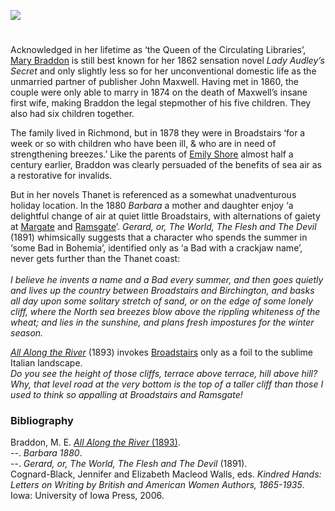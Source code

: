 <a href="https://juncture-digital.org"><img src="https://juncture-digital.org/images/ve-button.png"></a>
<param ve-config title="M. E. Braddon (1835-1915)" author="Professor Carolyn Oulton" layout="vtl" banner="/images/banners/19c.jpg">

<param ve-entity eid="Q1752642" aliases="Thanet">
<param ve-entity eid="Q922739" aliases="Broadstairs">
<param ve-entity eid="Q736439" aliases="Ramsgate">
<param ve-entity eid="Q865021" aliases="Birchington">
<param ve-entity eid="Q618045" aliases="Margate">

#

Acknowledged in her lifetime as ‘the Queen of the Circulating Libraries’, [Mary Braddon]( https://maryelizabethbraddon.com/) is still best known for her 1862 sensation novel _Lady Audley’s Secret_ and only slightly less so for her unconventional domestic life as the unmarried partner of publisher John Maxwell. Having met in 1860, the couple were only able to marry in 1874 on the death of Maxwell’s insane first wife, making Braddon the legal stepmother of his five children. They also had six children together.
<param ve-image-v2 manifest="wc:Mary_Elizabeth_Maxwell_%28n%C3%A9e_Braddon%29_by_William_Powell_Frith.jpg">

The family lived in Richmond, but in 1878 they were in Broadstairs ‘for a week or so with children who have been ill, & who are in need of strengthening breezes.’  Like the parents of [Emily Shore](/19c/19c-shore-biography) almost half a century earlier, Braddon was clearly persuaded of the benefits of sea air as a restorative for invalids.
<param ve-image url="/19c/images/braddon family.jpg" label="M.E. Braddon and family" attribution="©ICVWW ">
<param ve-image manifest="gh:kent-map/images/M.E._Braddon_and_family.jpg"> 
<param ve-map center="Q922739" zoom="15">

But in her novels Thanet is referenced as a somewhat unadventurous holiday location. In the 1880 _Barbara_ a mother and daughter enjoy ‘a delightful change of air at quiet little Broadstairs, with alternations of gaiety at [Margate](/dickens/19c-margate) and [Ramsgate](/dickens/19c-ramsgate)’. 
_Gerard, or, The World, The Flesh and The Devil_ (1891) whimsically suggests that a character who spends the summer in ‘some Bad in Bohemia’, identified only as ‘a Bad with a crackjaw name’, never gets further than the Thanet coast:   
<br>
_I believe he invents a name and a Bad every summer, and then goes quietly and lives up the country between Broadstairs and Birchington, and basks all day upon some solitary stretch of sand, or on the edge of some lonely cliff, where the North sea breezes blow above the rippling whiteness of the wheat; and lies in the sunshine, and plans fresh impostures for the winter season._
<param ve-image url="https://upload.wikimedia.org/wikipedia/commons/a/a2/Broadstairs-beach.jpg" label="Broadstairs-beach.jpg" attribution="Le Deluge, via Wikimedia Commons" license="CC BY-SA 3.0">
<param ve-image manifest="wc:Broadstairs-beach.jpg">
<param ve-map center="Q618045" zoom="12">

[_All Along the River_](http://www.gutenberg.org/files/57405/57405-h/57405-h.htm) (1893) invokes [Broadstairs](/dickens/broadstairs-19th-century) only as a foil to the sublime Italian landscape.   
_Do you see the height of those cliffs, terrace above terrace, hill above hill? Why, that level road at the very bottom is the top of a taller cliff than those I used to think so appalling at Broadstairs and Ramsgate!_
<param ve-image url="https://upload.wikimedia.org/wikipedia/commons/b/b7/North_Cliff%2C_near_Broadstairs_-_geograph.org.uk_-_185248.jpg" label="North Cliff, near Broadstairs - geograph.org.uk - 185248.jpg" attribution="Hywel Williams / North Cliff, near Broadstairs" license="CC BY-SA 2.0">
<param ve-map center="Q922739" zoom="15">

### Bibliography

Braddon, M. E. [_All Along the River_ (1893)]( https://www.gutenberg.org/files/57405/57405-h/57405-h.htm).   
--. _Barbara 1880_.   
--. _Gerard, or, The World, The Flesh and The Devil_ (1891).   
Cognard-Black, Jennifer and Elizabeth Macleod Walls, eds. _Kindred Hands: Letters on Writing by British and American Women Authors, 1865-1935_. Iowa: University of Iowa Press, 2006.   
